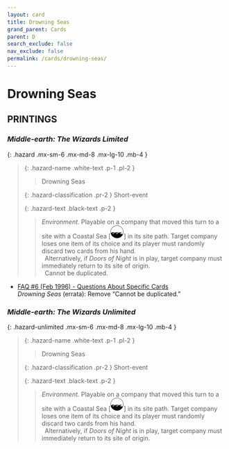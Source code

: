 ```yaml
---
layout: card
title: Drowning Seas
grand_parent: Cards
parent: D
search_exclude: false
nav_exclude: false
permalink: /cards/drowning-seas/
---
```


# Drowning Seas


## PRINTINGS


### _Middle-earth: The Wizards Limited_

{: .hazard .mx-sm-6 .mx-md-8 .mx-lg-10 .mb-4 }
> {: .hazard-name .white-text .p-1 .pl-2 }
> > <div class="hazard-mp"></div>
> > <div class="card-name">Drowning Seas</div>
>
> {: .hazard-classification .pr-2 }
> Short-event
>
> {: .hazard-text .black-text .p-2 }
> > _Environment._ Playable on a company that moved this turn to a site with a Coastal Sea <nobr>[<img src="/assets/images/coastalsea.svg">]</nobr> in its site path. Target company loses one item of its choice and its player must randomly discard two cards from his hand. <br>&ensp;Alternatively, if _Doors of Night_ is in play, target company must immediately return to its site of origin. <br>&ensp;Cannot be duplicated.
>

 - [FAQ #6 (Feb 1996) - Questions About Specific Cards](/original/rulings/faq-6/#questions-about-specific-cards)<br>_Drowning Seas_ (errata): Remove “Cannot be duplicated.”

### _Middle-earth: The Wizards Unlimited_

{: .hazard-unlimited .mx-sm-6 .mx-md-8 .mx-lg-10 .mb-4 }
> {: .hazard-name .white-text .p-1 .pl-2 }
> > <div class="hazard-mp"></div>
> > <div class="card-name">Drowning Seas</div>
>
> {: .hazard-classification .pr-2 }
> Short-event
>
> {: .hazard-text .black-text .p-2 }
> > _Environment._ Playable on a company that moved this turn to a site with a Coastal Sea <nobr>[<img src="/assets/images/coastalsea.svg">]</nobr> in its site path. Target company loses one item of its choice and its player must randomly discard two cards from his hand. <br>&ensp;Alternatively, if _Doors of Night_ is in play, target company must immediately return to its site of origin. 
>
